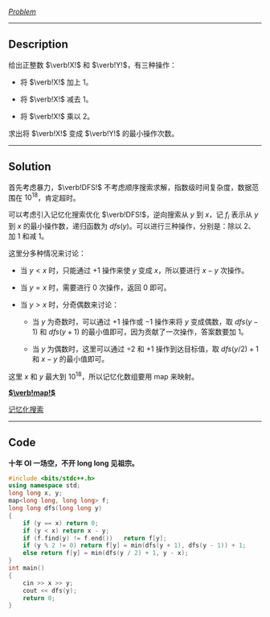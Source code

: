 *[Problem](https://www.luogu.com.cn/problem/AT_abc188_f)*

------------
## Description

给出正整数 $\verb!X!$ 和 $\verb!Y!$，有三种操作：

- 将 $\verb!X!$ 加上 $1$。

- 将 $\verb!X!$ 减去 $1$。

- 将 $\verb!X!$ 乘以 $2$。

求出将 $\verb!X!$ 变成 $\verb!Y!$ 的最小操作次数。

-----------
## Solution

首先考虑暴力，$\verb!DFS!$ 不考虑顺序搜索求解，指数级时间复杂度，数据范围在 $10^{18}$，肯定超时。

可以考虑引入记忆化搜索优化 $\verb!DFS!$，逆向搜索从 $y$ 到 $x$，记 $f_i$ 表示从 $y$ 到 $x$ 的最小操作数，递归函数为 $dfs(y)$。可以进行三种操作，分别是：除以 $2$、加 $1$ 和减 $1$。

这里分多种情况来讨论：

- 当 $y \lt x$ 时，只能通过 $+1$ 操作来使 $y$ 变成 $x$，所以要进行 $x-y$ 次操作。

- 当 $y = x$ 时，需要进行 $0$ 次操作，返回 $0$ 即可。

- 当 $y > x$ 时，分奇偶数来讨论：
	
    - 当 $y$ 为奇数时，可以通过 $+1$ 操作或 $-1$ 操作来将 $y$ 变成偶数，取 $dfs(y-1)$ 和 $dfs(y+1)$ 的最小值即可，因为贡献了一次操作，答案数要加 $1$。
    
    - 当 $y$ 为偶数时，这里可以通过 $\div 2$ 和 $+1$ 操作到达目标值，取  $dfs(y/2)+1$ 和 $x-y$ 的最小值即可。
    
这里 $x$ 和 $y$ 最大到 $10^{18}$，所以记忆化数组要用 map 来映射。

**[$\verb!map!$](https://oi-wiki.org/lang/csl/associative-container/#map)**

[记忆化搜索](https://oi-wiki.org/dp/memo/)

------------
## Code

**十年 OI 一场空，不开 long long 见祖宗。**

```cpp
#include <bits/stdc++.h>
using namespace std;
long long x, y;
map<long long, long long> f;
long long dfs(long long y)
{
	if (y == x)	return 0;
	if (y < x) return x - y;	
	if (f.find(y) != f.end())	return f[y];
	if (y % 2 != 0) return f[y] = min(dfs(y + 1), dfs(y - 1)) + 1;
	else return f[y] = min(dfs(y / 2) + 1, y - x);
}
int main()
{
	cin >> x >> y;
	cout << dfs(y);
	return 0;
}
```